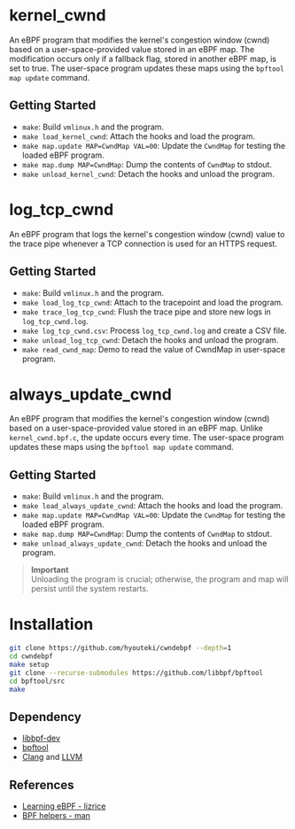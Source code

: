 # kernel\_cwnd

An eBPF program that modifies the kernel's congestion window (cwnd) based on a user-space-provided value stored in an eBPF map. The modification occurs only if a fallback flag, stored in another eBPF map, is set to true. The user-space program updates these maps using the `bpftool map update` command.

## Getting Started
- `make`: Build `vmlinux.h` and the program.
- `make load_kernel_cwnd`: Attach the hooks and load the program.
- `make map.update MAP=CwndMap VAL=00`: Update the `CwndMap` for testing the loaded eBPF program.
- `make map.dump MAP=CwndMap`: Dump the contents of `CwndMap` to stdout.
- `make unload_kernel_cwnd`: Detach the hooks and unload the program.

# log\_tcp\_cwnd

An eBPF program that logs the kernel's congestion window (cwnd) value to the trace pipe whenever a TCP connection is used for an HTTPS request.

## Getting Started
- `make`: Build `vmlinux.h` and the program.
- `make load_log_tcp_cwnd`: Attach to the tracepoint and load the program.
- `make trace_log_tcp_cwnd`: Flush the trace pipe and store new logs in `log_tcp_cwnd.log`.
- `make log_tcp_cwnd.csv`: Process `log_tcp_cwnd.log` and create a CSV file.
- `make unload_log_tcp_cwnd`: Detach the hooks and unload the program.
- `make read_cwnd_map`: Demo to read the value of CwndMap in user-space program.

# always\_update\_cwnd

An eBPF program that modifies the kernel's congestion window (cwnd) based on a user-space-provided value stored in an eBPF map. Unlike `kernel_cwnd.bpf.c`, the update occurs every time. The user-space program updates these maps using the `bpftool map update` command.

## Getting Started
- `make`: Build `vmlinux.h` and the program.
- `make load_always_update_cwnd`: Attach the hooks and load the program.
- `make map.update MAP=CwndMap VAL=00`: Update the `CwndMap` for testing the loaded eBPF program.
- `make map.dump MAP=CwndMap`: Dump the contents of `CwndMap` to stdout.
- `make unload_always_update_cwnd`: Detach the hooks and unload the program.

> **Important**  
> Unloading the program is crucial; otherwise, the program and map will persist until the system restarts.

# Installation
```bash
git clone https://github.com/hyouteki/cwndebpf --depth=1
cd cwndebpf
make setup
git clone --recurse-submodules https://github.com/libbpf/bpftool
cd bpftool/src
make
```

## Dependency
- [libbpf-dev](https://packages.ubuntu.com/search?keywords=libbpf-dev)
- [bpftool](https://github.com/libbpf/bpftool)
- [Clang](https://clang.llvm.org/) and [LLVM](https://llvm.org/)

## References
- [Learning eBPF - lizrice](https://github.com/lizrice/learning-ebpf)
- [BPF helpers - man](https://man7.org/linux/man-pages/man7/bpf-helpers.7.html)